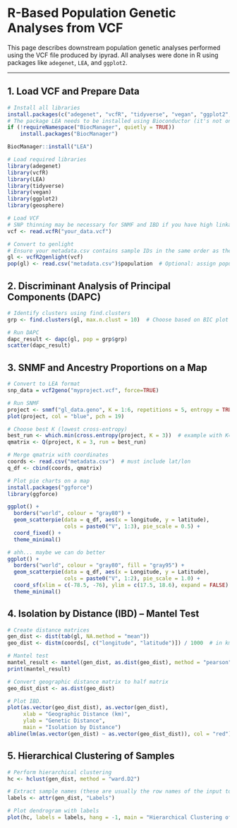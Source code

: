 # R-Based Population Genetic Analyses from VCF

This page describes downstream population genetic analyses performed using the VCF file produced by ipyrad. All analyses were done in R using packages like `adegenet`, `LEA`, and `ggplot2`.

---

##  1. Load VCF and Prepare Data

```r
# Install all libraries
install.packages(c("adegenet", "vcfR", "tidyverse", "vegan", "ggplot2", "geosphere"))
# The package LEA needs to be installed using Bioconductor (it's not on CRAN)
if (!requireNamespace("BiocManager", quietly = TRUE))
    install.packages("BiocManager")

BiocManager::install("LEA")

# Load required libraries
library(adegenet)
library(vcfR)
library(LEA)
library(tidyverse)
library(vegan)
library(ggplot2)
library(geosphere)

# Load VCF
# SNP thinning may be necessary for SNMF and IBD if you have high linkage.
vcf <- read.vcfR("your_data.vcf")

# Convert to genlight
# Ensure your metadata.csv contains sample IDs in the same order as the VCF file.
gl <- vcfR2genlight(vcf)
pop(gl) <- read.csv("metadata.csv")$population  # Optional: assign population labels
```

## 2. Discriminant Analysis of Principal Components (DAPC)

```r
# Identify clusters using find.clusters
grp <- find.clusters(gl, max.n.clust = 10)  # Choose based on BIC plot

# Run DAPC
dapc_result <- dapc(gl, pop = grp$grp)
scatter(dapc_result)

```

## 3. SNMF and Ancestry Proportions on a Map

```r
# Convert to LEA format
snp_data = vcf2geno("myproject.vcf", force=TRUE)

# Run SNMF
project <- snmf("gl_data.geno", K = 1:6, repetitions = 5, entropy = TRUE)
plot(project, col = "blue", pch = 19)

# Choose best K (lowest cross-entropy)
best_run <- which.min(cross.entropy(project, K = 3))  # example with K=3
qmatrix <- Q(project, K = 3, run = best_run)

# Merge qmatrix with coordinates
coords <- read.csv("metadata.csv")  # must include lat/lon
q_df <- cbind(coords, qmatrix)

# Plot pie charts on a map
install.packages("ggforce")
library(ggforce)

ggplot() +
  borders("world", colour = "gray80") +
  geom_scatterpie(data = q_df, aes(x = longitude, y = latitude), 
                  cols = paste0("V", 1:3), pie_scale = 0.5) +
  coord_fixed() +
  theme_minimal()

# ahh... maybe we can do better
ggplot() +
  borders("world", colour = "gray80", fill = "gray95") +
  geom_scatterpie(data = q_df, aes(x = Longitude, y = Latitude), 
                  cols = paste0("V", 1:2), pie_scale = 1.0) +
  coord_sf(xlim = c(-78.5, -76), ylim = c(17.5, 18.6), expand = FALSE) +
  theme_minimal()

```

## 4. Isolation by Distance (IBD) – Mantel Test

```r
# Create distance matrices
gen_dist <- dist(tab(gl, NA.method = "mean"))
geo_dist <- distm(coords[, c("longitude", "latitude")]) / 1000  # in km

# Mantel test
mantel_result <- mantel(gen_dist, as.dist(geo_dist), method = "pearson")
print(mantel_result)

# Convert geographic distance matrix to half matrix
geo_dist_dist <- as.dist(geo_dist)

# Plot IBD. 
plot(as.vector(geo_dist_dist), as.vector(gen_dist),
     xlab = "Geographic Distance (km)",
     ylab = "Genetic Distance",
     main = "Isolation by Distance")
abline(lm(as.vector(gen_dist) ~ as.vector(geo_dist_dist)), col = "red")
```

## 5. Hierarchical Clustering of Samples

```r
# Perform hierarchical clustering
hc <- hclust(gen_dist, method = "ward.D2")

# Extract sample names (these are usually the row names of the input to dist())
labels <- attr(gen_dist, "Labels")

# Plot dendrogram with labels
plot(hc, labels = labels, hang = -1, main = "Hierarchical Clustering of Samples")
```
